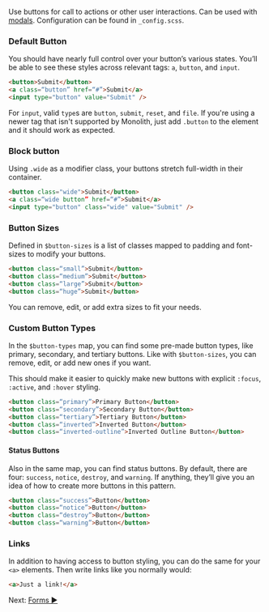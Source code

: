 Use buttons for call to actions or other user interactions. Can be used with [modals](modals). Configuration can be found in `_config.scss`.

### Default Button

You should have nearly full control over your button’s various states. You’ll be able to see these styles across relevant tags: `a`, `button`, and `input`.

```html
<button>Submit</button>
<a class=“button” href=“#”>Submit</a>
<input type="button" value="Submit" />
```

For `input`, valid `type`s are `button`, `submit`, `reset`, and `file`. If you're using a newer tag that isn't supported by Monolith, just add `.button` to the element and it should work as expected.

### Block button

Using `.wide` as a modifier class, your buttons stretch full-width in their container.

```html
<button class="wide">Submit</button>
<a class=“wide button” href=“#”>Submit</a>
<input type="button" class="wide" value="Submit" />
```

### Button Sizes

Defined in `$button-sizes` is a list of classes mapped to padding and font-sizes to modify your buttons.

```html
<button class=“small”>Submit</button>
<button class=“medium”>Submit</button>
<button class=“large”>Submit</button>
<button class=“huge”>Submit</button>
```

You can remove, edit, or add extra sizes to fit your needs.

### Custom Button Types

In the `$button-types` map, you can find some pre-made button types, like primary, secondary, and tertiary buttons. Like with `$button-sizes`, you can remove, edit, or add new ones if you want.

This should make it easier to quickly make new buttons with explicit `:focus`, `:active`, and `:hover` styling.

```html
<button class=“primary”>Primary Button</button>
<button class=“secondary”>Secondary Button</button>
<button class=“tertiary”>Tertiary Button</button>
<button class=“inverted”>Inverted Button</button>
<button class=“inverted-outline”>Inverted Outline Button</button>
```

#### Status Buttons

Also in the same map, you can find status buttons. By default, there are four: `success`, `notice`, `destroy`, and `warning`. If anything, they’ll give you an idea of how to create more buttons in this pattern.

```html
<button class=“success”>Button</button>
<button class=“notice”>Button</button>
<button class=“destroy”>Button</button>
<button class=“warning”>Button</button>
```

### Links

In addition to having access to button styling, you can do the same for your `<a>` elements. Then write links like you normally would:

```html
<a>Just a link!</a>
```

Next: [Forms ►](forms)
